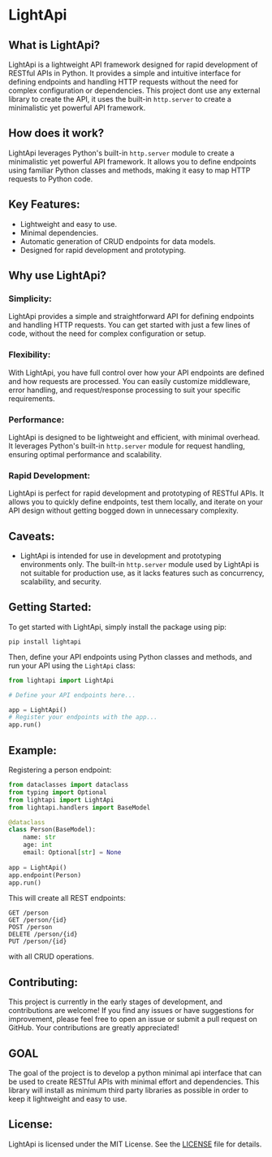 
# LightApi

## What is LightApi?

LightApi is a lightweight API framework designed for rapid development of RESTful APIs in Python. It provides a simple and intuitive interface for defining endpoints and handling HTTP requests without the need for complex configuration or dependencies.
This project dont use any external library to create the API, it uses the built-in `http.server` to create a minimalistic yet powerful API framework.

## How does it work?

LightApi leverages Python's built-in `http.server` module to create a minimalistic yet powerful API framework. It allows you to define endpoints using familiar Python classes and methods, making it easy to map HTTP requests to Python code.

## Key Features:

- Lightweight and easy to use.
- Minimal dependencies.
- Automatic generation of CRUD endpoints for data models.
- Designed for rapid development and prototyping.

## Why use LightApi?

### Simplicity:

LightApi provides a simple and straightforward API for defining endpoints and handling HTTP requests. You can get started with just a few lines of code, without the need for complex configuration or setup.

### Flexibility:

With LightApi, you have full control over how your API endpoints are defined and how requests are processed. You can easily customize middleware, error handling, and request/response processing to suit your specific requirements.

### Performance:

LightApi is designed to be lightweight and efficient, with minimal overhead. It leverages Python's built-in `http.server` module for request handling, ensuring optimal performance and scalability.

### Rapid Development:

LightApi is perfect for rapid development and prototyping of RESTful APIs. It allows you to quickly define endpoints, test them locally, and iterate on your API design without getting bogged down in unnecessary complexity.

## Caveats:

- LightApi is intended for use in development and prototyping environments only. The built-in `http.server` module used by LightApi is not suitable for production use, as it lacks features such as concurrency, scalability, and security.

## Getting Started:

To get started with LightApi, simply install the package using pip:

```
pip install lightapi
```

Then, define your API endpoints using Python classes and methods, and run your API using the `LightApi` class:

```python
from lightapi import LightApi

# Define your API endpoints here...

app = LightApi()
# Register your endpoints with the app...
app.run()
```

## Example:
Registering a person endpoint:

```python
from dataclasses import dataclass
from typing import Optional
from lightapi import LightApi
from lightapi.handlers import BaseModel

@dataclass
class Person(BaseModel):
    name: str
    age: int
    email: Optional[str] = None
    
app = LightApi()
app.endpoint(Person)
app.run()

```

This will create all REST endpoints:
```http request
GET /person
GET /person/{id}
POST /person
DELETE /person/{id}
PUT /person/{id}
```
with all CRUD operations.

## Contributing:

This project is currently in the early stages of development, and contributions are welcome!
If you find any issues or have suggestions for improvement, please feel free to open an issue or submit a pull request on GitHub. Your contributions are greatly appreciated!

## GOAL
The goal of the project is to develop a python minimal api interface that can be used to create RESTful APIs with minimal effort and dependencies.
This library will install as minimum third party libraries as possible in order to keep it lightweight and easy to use.

## License:

LightApi is licensed under the MIT License. See the [LICENSE](https://github.com/example/lightapi/blob/main/LICENSE) file for details.
